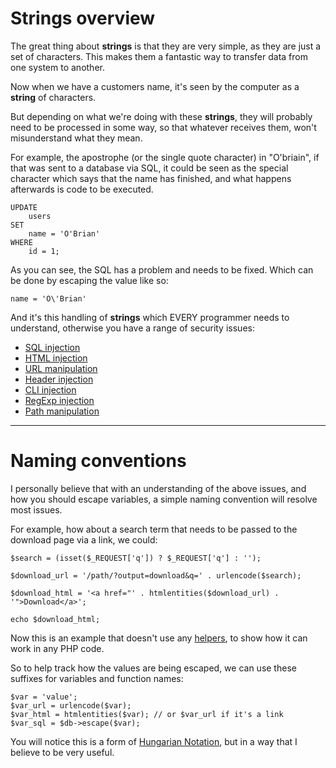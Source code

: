 # Strings overview

The great thing about **strings** is that they are very simple, as they are just a set of characters. This makes them a fantastic way to transfer data from one system to another.

Now when we have a customers name, it's seen by the computer as a **string** of characters.

But depending on what we're doing with these **strings**, they will probably need to be processed in some way, so that whatever receives them, won't misunderstand what they mean.

For example, the apostrophe (or the single quote character) in "O'briain", if that was sent to a database via SQL, it could be seen as the special character which says that the name has finished, and what happens afterwards is code to be executed.

	UPDATE
		users
	SET
		name = 'O'Brian'
	WHERE
		id = 1;

As you can see, the SQL has a problem and needs to be fixed. Which can be done by escaping the value like so:

	name = 'O\'Brian'

And it's this handling of **strings** which EVERY programmer needs to understand, otherwise you have a range of security issues:

- [SQL injection](/doc/security/strings/sql-injection/)
- [HTML injection](/doc/security/strings/html-injection/)
- [URL manipulation](/doc/security/strings/url-manipulation/)
- [Header injection](/doc/security/strings/header-injection/)
- [CLI injection](/doc/security/strings/cli-injection/)
- [RegExp injection](/doc/security/strings/regexp-injection/)
- [Path manipulation](/doc/security/strings/path-manipulation/)

---

# Naming conventions

I personally believe that with an understanding of the above issues, and how you should escape variables, a simple naming convention will resolve most issues.

For example, how about a search term that needs to be passed to the download page via a link, we could:

	$search = (isset($_REQUEST['q']) ? $_REQUEST['q'] : '');

	$download_url = '/path/?output=download&q=' . urlencode($search);

	$download_html = '<a href="' . htmlentities($download_url) . '">Download</a>';

	echo $download_html;

Now this is an example that doesn't use any [helpers](/doc/helpers/), to show how it can work in any PHP code.

So to help track how the values are being escaped, we can use these suffixes for variables and function names:

	$var = 'value';
	$var_url = urlencode($var);
	$var_html = htmlentities($var); // or $var_url if it's a link
	$var_sql = $db->escape($var);

You will notice this is a form of [Hungarian Notation](http://en.wikipedia.org/wiki/Hungarian_notation), but in a way that I believe to be very useful.
